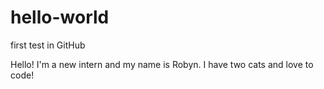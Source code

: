 # hello-world
first test in GitHub

Hello! I'm a new intern and my name is Robyn. I have two cats and love to code!
